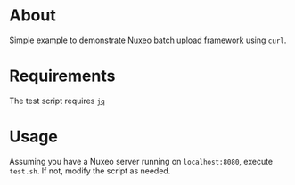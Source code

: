 # About

Simple example to demonstrate [Nuxeo](https://www.nuxeo.com) [batch upload framework](https://doc.nuxeo.com/n/QTQ) using `curl`.

# Requirements

The test script requires [`jq`](https://stedolan.github.io/jq/)

# Usage

Assuming you have a Nuxeo server running on `localhost:8080`, execute `test.sh`. If not, modify the script as needed.
